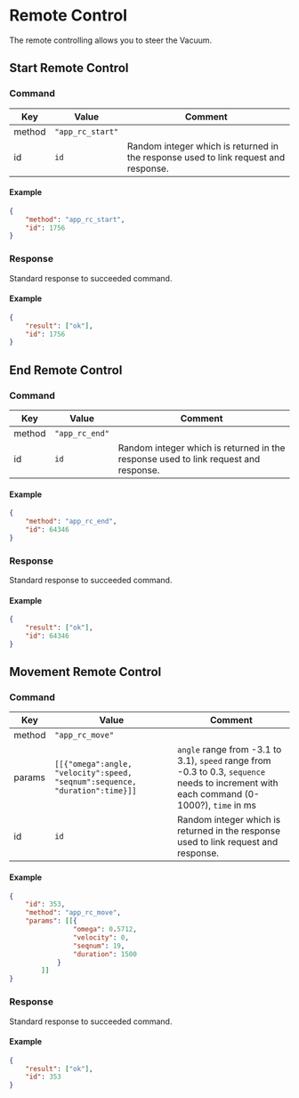 # Remote Control

The remote controlling allows you to steer the Vacuum.

## Start Remote Control

### Command

| Key    | Value            | Comment                                                                             |
| ------ | ---------------- | ----------------------------------------------------------------------------------- |
| method | `"app_rc_start"` |                                                                                     |
| id     | `id`             | Random integer which is returned in the response used to link request and response. |

#### Example

```json
{
    "method": "app_rc_start",
    "id": 1756
}
```

### Response

Standard response to succeeded command.

#### Example

```json
{
    "result": ["ok"],
    "id": 1756
}
```

## End Remote Control

### Command

| Key    | Value          | Comment                                                                             |
| ------ | -------------- | ----------------------------------------------------------------------------------- |
| method | `"app_rc_end"` |                                                                                     |
| id     | `id`           | Random integer which is returned in the response used to link request and response. |

#### Example

```json
{
    "method": "app_rc_end",
    "id": 64346
}
```

### Response

Standard response to succeeded command.

#### Example

```json
{
    "result": ["ok"],
    "id": 64346
}
```

## Movement Remote Control

### Command

| Key    | Value                                                                       | Comment                                                                                                                                  |
| ------ | --------------------------------------------------------------------------- | ---------------------------------------------------------------------------------------------------------------------------------------- |
| method | `"app_rc_move"`                                                             |                                                                                                                                          |
| params | `[[{"omega":angle, "velocity":speed, "seqnum":sequence, "duration":time}]]` | `angle` range from -3.1 to 3.1), `speed` range from -0.3 to 0.3, `sequence` needs to increment with each command (0-1000?), `time` in ms |
| id     | `id`                                                                        | Random integer which is returned in the response used to link request and response.                                                      |

#### Example

```json
{
    "id": 353,
    "method": "app_rc_move",
    "params": [[{
                "omega": 0.5712,
                "velocity": 0,
                "seqnum": 19,
                "duration": 1500
            }
        ]]
}
```

### Response

Standard response to succeeded command.

#### Example

```json
{
    "result": ["ok"],
    "id": 353
}
```
